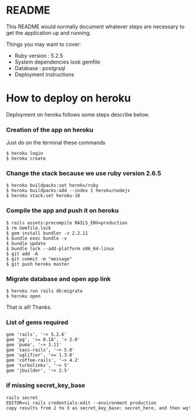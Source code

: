 # README

This README would normally document whatever steps are necessary to get the
application up and running.

Things you may want to cover:

* Ruby version : 5.2.5
* System dependencies look gemfile
* Database : postgrsql
* Deployment instructions

# How to deploy on heroku
Deployment on heroku follows some steps describe below.


### Creation of the app on heroku
Just do on the terminal these commands

```
$ heroku login
$ heroku create
```
### Change the stack because we use ruby version 2.6.5
```
$ heroku buildpacks:set heroku/ruby
$ heroku buildpacks:add --index 1 heroku/nodejs
$ heroku stack:set heroku-18
```

### Compile the app and push it on heroku
```
$ rails assets:precompile RAILS_ENV=production
$ rm Gemfile.lock
$ gem install bundler -v 2.2.11
$ bundle exec bundle -v
$ bundle update
$ bundle lock --add-platform x86_64-linux
$ git add -A
$ git commit -m "message"
$ git push heroku master
```
### Migrate database and open app link

```
$ heroku run rails db:migrate
$ heroku open
```
That is all! Thanks.

### List of gems required
```
gem 'rails', '~> 5.2.6'
gem 'pg', '>= 0.18', '< 2.0'
gem 'puma', '~> 3.11'
gem 'sass-rails', '~> 5.0'
gem 'uglifier', '>= 1.3.0'
gem 'coffee-rails', '~> 4.2'
gem 'turbolinks', '~> 5'
gem 'jbuilder', '~> 2.5'
```
### if missing secret_key_base
```
rails secret
EDITOR=vi rails credentials:edit --environment production
copy results from 2 to 3 as secret_key_base: secret_here, and then wq!
```
